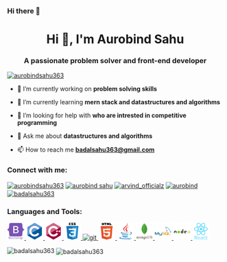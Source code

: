 ### Hi there 👋

<!--
**badalsahu363/badalsahu363** is a ✨ _special_ ✨ repository because its `README.md` (this file) appears on your GitHub profile.

Here are some ideas to get you started:

- 🔭 I’m currently working on ...
- 🌱 I’m currently learning ...
- 👯 I’m looking to collaborate on ...
- 🤔 I’m looking for help with ...
- 💬 Ask me about ...
- 📫 How to reach me: ...
- 😄 Pronouns: ...
- ⚡ Fun fact: ...
-->
<h1 align="center">Hi 👋, I'm Aurobind Sahu</h1>
<h3 align="center">A passionate problem solver and front-end developer</h3>

<p align="left"> <a href="https://twitter.com/aurobindsahu363" target="blank"><img src="https://img.shields.io/twitter/follow/aurobindsahu363?logo=twitter&style=for-the-badge" alt="aurobindsahu363" /></a> </p>

- 🔭 I’m currently working on **problem solving skills**

- 🌱 I’m currently learning **mern stack and datastructures and algorithms**

- 🤝 I’m looking for help with **who are intrested in competitive programming**

- 💬 Ask me about **datastructures and algorithms**

- 📫 How to reach me **badalsahu363@gmail.com**

<h3 align="left">Connect with me:</h3>
<p align="left">
<a href="https://www.linkedin.com/in/aurobind-sahu-5716801b7" target="blank"><img align="center" src="https://raw.githubusercontent.com/rahuldkjain/github-profile-readme-generator/master/src/images/icons/Social/twitter.svg" alt="aurobindsahu363" height="30" width="40" /></a>
<a href="https://linkedin.com/in/aurobind sahu" target="blank"><img align="center" src="https://raw.githubusercontent.com/rahuldkjain/github-profile-readme-generator/master/src/images/icons/Social/linked-in-alt.svg" alt="aurobind sahu" height="30" width="40" /></a>
<a href="https://instagram.com/arvind_officialz" target="blank"><img align="center" src="https://raw.githubusercontent.com/rahuldkjain/github-profile-readme-generator/master/src/images/icons/Social/instagram.svg" alt="arvind_officialz" height="30" width="40" /></a>
<a href="https://www.codechef.com/users/aurobind" target="blank"><img align="center" src="https://cdn.jsdelivr.net/npm/simple-icons@3.1.0/icons/codechef.svg" alt="aurobind" height="30" width="40" /></a>
<a href="https://auth.geeksforgeeks.org/user/badalsahu363" target="blank"><img align="center" src="https://raw.githubusercontent.com/rahuldkjain/github-profile-readme-generator/master/src/images/icons/Social/geeks-for-geeks.svg" alt="badalsahu363" height="30" width="40" /></a>
</p>

<h3 align="left">Languages and Tools:</h3>
<p align="left"> <a href="https://getbootstrap.com" target="_blank" rel="noreferrer"> <img src="https://raw.githubusercontent.com/devicons/devicon/master/icons/bootstrap/bootstrap-plain-wordmark.svg" alt="bootstrap" width="40" height="40"/> </a> <a href="https://www.cprogramming.com/" target="_blank" rel="noreferrer"> <img src="https://raw.githubusercontent.com/devicons/devicon/master/icons/c/c-original.svg" alt="c" width="40" height="40"/> </a> <a href="https://www.w3schools.com/cpp/" target="_blank" rel="noreferrer"> <img src="https://raw.githubusercontent.com/devicons/devicon/master/icons/cplusplus/cplusplus-original.svg" alt="cplusplus" width="40" height="40"/> </a> <a href="https://www.w3schools.com/css/" target="_blank" rel="noreferrer"> <img src="https://raw.githubusercontent.com/devicons/devicon/master/icons/css3/css3-original-wordmark.svg" alt="css3" width="40" height="40"/> </a> <a href="https://git-scm.com/" target="_blank" rel="noreferrer"> <img src="https://www.vectorlogo.zone/logos/git-scm/git-scm-icon.svg" alt="git" width="40" height="40"/> </a> <a href="https://www.w3.org/html/" target="_blank" rel="noreferrer"> <img src="https://raw.githubusercontent.com/devicons/devicon/master/icons/html5/html5-original-wordmark.svg" alt="html5" width="40" height="40"/> </a> <a href="https://www.java.com" target="_blank" rel="noreferrer"> <img src="https://raw.githubusercontent.com/devicons/devicon/master/icons/java/java-original.svg" alt="java" width="40" height="40"/> </a> <a href="https://www.mongodb.com/" target="_blank" rel="noreferrer"> <img src="https://raw.githubusercontent.com/devicons/devicon/master/icons/mongodb/mongodb-original-wordmark.svg" alt="mongodb" width="40" height="40"/> </a> <a href="https://www.mysql.com/" target="_blank" rel="noreferrer"> <img src="https://raw.githubusercontent.com/devicons/devicon/master/icons/mysql/mysql-original-wordmark.svg" alt="mysql" width="40" height="40"/> </a> <a href="https://nodejs.org" target="_blank" rel="noreferrer"> <img src="https://raw.githubusercontent.com/devicons/devicon/master/icons/nodejs/nodejs-original-wordmark.svg" alt="nodejs" width="40" height="40"/> </a> <a href="https://reactjs.org/" target="_blank" rel="noreferrer"> <img src="https://raw.githubusercontent.com/devicons/devicon/master/icons/react/react-original-wordmark.svg" alt="react" width="40" height="40"/> </a> </p>

<p><img align="left" src="https://github-readme-stats.vercel.app/api/top-langs?username=badalsahu363&show_icons=true&locale=en&layout=compact" alt="badalsahu363" /></p>

<p>&nbsp;<img align="center" src="https://github-readme-stats.vercel.app/api?username=badalsahu363&show_icons=true&locale=en" alt="badalsahu363" /></p>
